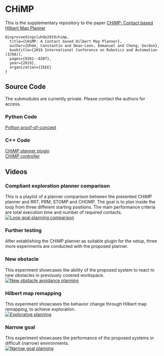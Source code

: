 # CHiMP
This is the supplementary repository to the paper [CHiMP: Contact based Hilbert Map Planner](https://ieeexplore.ieee.org/abstract/document/8794013)
```
@inproceedings{uhde2019chimp,
  title={CHiMP: A Contact based Hilbert Map Planner},
  author={Uhde, Constantin and Dean-Leon, Emmanuel and Cheng, Gordon},
  booktitle={2019 International Conference on Robotics and Automation (ICRA)},
  pages={8381--8387},
  year={2019},
  organization={IEEE}
}
```
## Source Code
The submodules are currently private. Please contact the authors for access.
### Python Code
[Python proof-of-concept](https://github.com/cuhde/occupy)
### C++ Code
[CHiMP planner plugin](https://github.com/cuhde/graze_plugin)  
[CHiMP controller](https://github.com/cuhde/graze_controller)
## Videos

### Compliant exploration planner comparison
This is a playlist of a planner comparison between the presented CHiMP planner and RRT, PRM, STOMP and CHOMP. The goal is to plan inside the loop from three different starting positions. The main performance criteria are total execution time and number of required contacts.  
[![Loop goal planning comparison](https://img.youtube.com/vi/YQoM_yYdHWY/0.jpg)](https://www.youtube.com/watch?v=YQoM_yYdHWY&list=PLFfiC0AL7M4wdfjNei8DvQpZzAR8HsBQv)

### Further testing
After establishing the CHiMP planner as suitable plugin for the setup, three more experiments are conducted with the proposed planner.
### New obstacle
This experiment showcases the ability of the proposed system to react to new obstacles in previously covered workspace.  
[![New obstacle avoidance planning](https://img.youtube.com/vi/2-DXcPCJ9ZE/0.jpg)](https://www.youtube.com/watch?v=2-DXcPCJ9ZE)

### Hilbert map remapping
This experiment showcases the behavior change through Hilbert map remapping, to achieve exploration.  
[![Explorative planning](https://img.youtube.com/vi/Gq7MypOmJ-4/0.jpg)](https://www.youtube.com/watch?v=Gq7MypOmJ-4)

### Narrow goal
This experiment showcases the performance of the proposed systems in difficult (narrow) environments.  
[![Narrow goal planning](https://img.youtube.com/vi/h7d_gMeDMLo/0.jpg)](https://www.youtube.com/watch?v=h7d_gMeDMLo)
